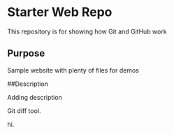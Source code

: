 # Starter Web Repo

This repository is for showing how Git and GitHub work

## Purpose

Sample website with plenty of files for demos

##Description

Adding description

Git diff tool. 

hi.